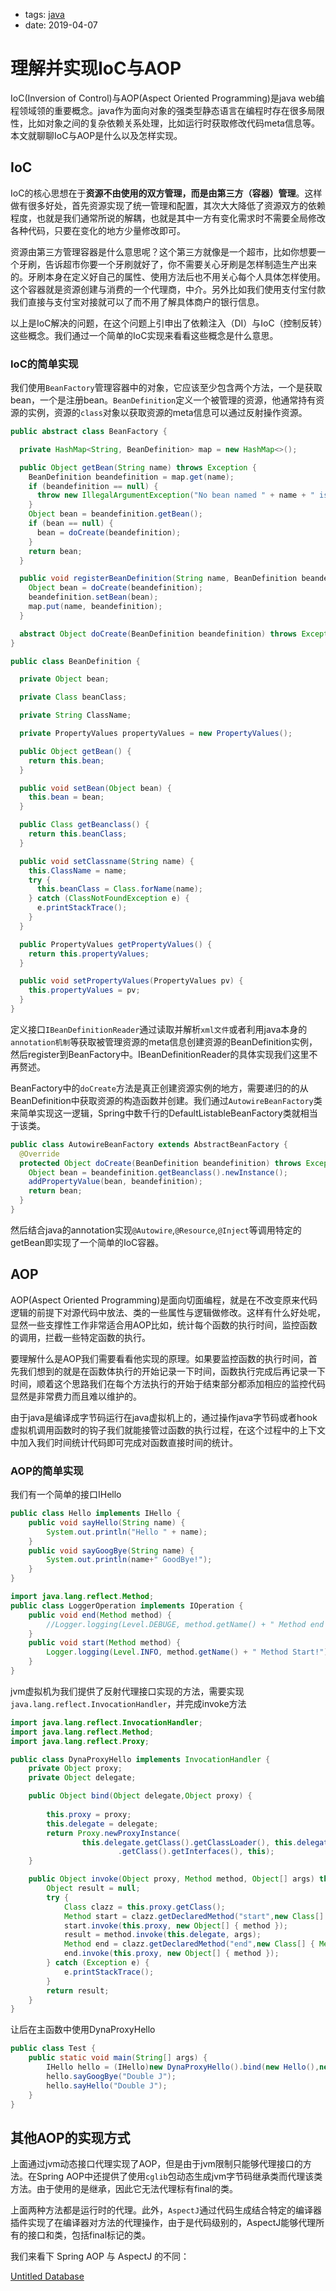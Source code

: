 - tags: [java](/tags.md#java)
- date: 2019-04-07

# 理解并实现IoC与AOP

IoC(Inversion of Control)与AOP(Aspect Oriented Programming)是java web编程领域领的重要概念。java作为面向对象的强类型静态语言在编程时存在很多局限性，比如对象之间的复杂依赖关系处理，比如运行时获取修改代码meta信息等。本文就聊聊IoC与AOP是什么以及怎样实现。

## IoC

IoC的核心思想在于**资源不由使用的双方管理，而是由第三方（容器）管理**。这样做有很多好处，首先资源实现了统一管理和配置，其次大大降低了资源双方的依赖程度，也就是我们通常所说的解耦，也就是其中一方有变化需求时不需要全局修改各种代码，只要在变化的地方少量修改即可。

资源由第三方管理容器是什么意思呢？这个第三方就像是一个超市，比如你想要一个牙刷，告诉超市你要一个牙刷就好了，你不需要关心牙刷是怎样制造生产出来的。牙刷本身在定义好自己的属性、使用方法后也不用关心每个人具体怎样使用。这个容器就是资源创建与消费的一个代理商，中介。另外比如我们使用支付宝付款我们直接与支付宝对接就可以了而不用了解具体商户的银行信息。

以上是IoC解决的问题，在这个问题上引申出了依赖注入（DI）与IoC（控制反转）这些概念。我们通过一个简单的IoC实现来看看这些概念是什么意思。

### IoC的简单实现

我们使用`BeanFactory`管理容器中的对象，它应该至少包含两个方法，一个是获取bean，一个是注册bean。`BeanDefinition`定义一个被管理的资源，他通常持有资源的实例，资源的`class`对象以获取资源的meta信息可以通过反射操作资源。

```java
public abstract class BeanFactory {

  private HashMap<String, BeanDefinition> map = new HashMap<>();

  public Object getBean(String name) throws Exception {
    BeanDefinition beandefinition = map.get(name);
    if (beandefinition == null) {
      throw new IllegalArgumentException("No bean named " + name + " is defined");
    }
    Object bean = beandefinition.getBean();
    if (bean == null) {
      bean = doCreate(beandefinition);
    }
    return bean;
  }

  public void registerBeanDefinition(String name, BeanDefinition beandefinition) throws Exception {
    Object bean = doCreate(beandefinition);
    beandefinition.setBean(bean);
    map.put(name, beandefinition);
  }

  abstract Object doCreate(BeanDefinition beandefinition) throws Exception;
}

public class BeanDefinition {

  private Object bean;

  private Class beanClass;

  private String ClassName;

  private PropertyValues propertyValues = new PropertyValues();

  public Object getBean() {
    return this.bean;
  }

  public void setBean(Object bean) {
    this.bean = bean;
  }

  public Class getBeanclass() {
    return this.beanClass;
  }

  public void setClassname(String name) {
    this.ClassName = name;
    try {
      this.beanClass = Class.forName(name);
    } catch (ClassNotFoundException e) {
      e.printStackTrace();
    }
  }

  public PropertyValues getPropertyValues() {
    return this.propertyValues;
  }

  public void setPropertyValues(PropertyValues pv) {
    this.propertyValues = pv;
  }
}

```

定义接口`IBeanDefinitionReader`通过读取并解析`xml文件`或者利用java本身的`annotation机制`等获取被管理资源的meta信息创建资源的BeanDefinition实例，然后register到BeanFactory中。IBeanDefinitionReader的具体实现我们这里不再赘述。

BeanFactory中的`doCreate`方法是真正创建资源实例的地方，需要递归的的从BeanDefinition中获取资源的构造函数并创建。我们通过`AutowireBeanFactory`类来简单实现这一逻辑，Spring中数千行的DefaultListableBeanFactory类就相当于该类。

```java
public class AutowireBeanFactory extends AbstractBeanFactory {
  @Override
  protected Object doCreate(BeanDefinition beandefinition) throws Exception {
    Object bean = beandefinition.getBeanclass().newInstance();
    addPropertyValue(bean, beandefinition);
    return bean;
  }
}

```

然后结合java的annotation实现`@Autowire`,`@Resource`,`@Inject`等调用特定的getBean即实现了一个简单的IoC容器。

## AOP

AOP(Aspect Oriented Programming)是面向切面编程，就是在不改变原来代码逻辑的前提下对源代码中放法、类的一些属性与逻辑做修改。这样有什么好处呢，显然一些支撑性工作非常适合用AOP比如，统计每个函数的执行时间，监控函数的调用，拦截一些特定函数的执行。

要理解什么是AOP我们需要看看他实现的原理。如果要监控函数的执行时间，首先我们想到的就是在函数体执行的开始记录一下时间，函数执行完成后再记录一下时间，顺着这个思路我们在每个方法执行的开始于结束部分都添加相应的监控代码显然是非常费力而且难以维护的。

由于java是编译成字节码运行在java虚拟机上的，通过操作java字节码或者hook虚拟机调用函数时的钩子我们就能接管过函数的执行过程，在这个过程中的上下文中加入我们时间统计代码即可完成对函数直接时间的统计。

### AOP的简单实现

我们有一个简单的接口IHello

```java
public class Hello implements IHello {
    public void sayHello(String name) {
        System.out.println("Hello " + name);
    }
    public void sayGoogBye(String name) {
        System.out.println(name+" GoodBye!");
    }
}

import java.lang.reflect.Method;
public class LoggerOperation implements IOperation {
    public void end(Method method) {
        //Logger.logging(Level.DEBUGE, method.getName() + " Method end .");
    }
    public void start(Method method) {
        Logger.logging(Level.INFO, method.getName() + " Method Start!");
    }
}

```

jvm虚拟机为我们提供了反射代理接口实现的方法，需要实现`java.lang.reflect.InvocationHandler`，并完成invoke方法

```java
import java.lang.reflect.InvocationHandler;
import java.lang.reflect.Method;
import java.lang.reflect.Proxy;

public class DynaProxyHello implements InvocationHandler {
    private Object proxy;
    private Object delegate;

    public Object bind(Object delegate,Object proxy) {
       
        this.proxy = proxy;
        this.delegate = delegate;
        return Proxy.newProxyInstance(
                this.delegate.getClass().getClassLoader(), this.delegate
                        .getClass().getInterfaces(), this);
    }

    public Object invoke(Object proxy, Method method, Object[] args) throws Throwable {
        Object result = null;
        try {
            Class clazz = this.proxy.getClass();
            Method start = clazz.getDeclaredMethod("start",new Class[] { Method.class });
            start.invoke(this.proxy, new Object[] { method });
            result = method.invoke(this.delegate, args);
            Method end = clazz.getDeclaredMethod("end",new Class[] { Method.class });
            end.invoke(this.proxy, new Object[] { method });
        } catch (Exception e) {
            e.printStackTrace();
        }
        return result;
    }
}

```

让后在主函数中使用DynaProxyHello

```java
public class Test {
    public static void main(String[] args) {
        IHello hello = (IHello)new DynaProxyHello().bind(new Hello(),new LoggerOperation());
        hello.sayGoogBye("Double J");
        hello.sayHello("Double J");       
    }
}

```

## 其他AOP的实现方式

上面通过jvm动态接口代理实现了AOP，但是由于jvm限制只能够代理接口的方法。在Spring AOP中还提供了使用`cglib`包动态生成jvm字节码继承类而代理该类方法。由于使用的是继承，因此它无法代理标有final的类。

上面两种方法都是运行时的代理。此外，`AspectJ`通过代码生成结合特定的编译器插件实现了在编译器对方法的代理操作，由于是代码级别的，AspectJ能够代理所有的接口和类，包括final标记的类。

我们来看下 Spring AOP 与 AspectJ 的不同：

[Untitled Database](2019%2004%2007%20%E7%90%86%E8%A7%A3%E5%B9%B6%E5%AE%9E%E7%8E%B0IoC%E4%B8%8EAOP%20%5Bjava%5D%2072b753fdf6d14d0d99af47b8b313074e/Untitled%20Database%2099945a8aeecc45b0a3752869a5d3047d.csv)